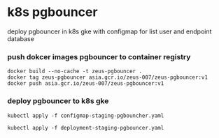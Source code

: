 # k8s pgbouncer
deploy pgbouncer in k8s gke with configmap for list user and endpoint database

### push dokcer images pgbouncer to container registry
```
docker build --no-cache -t zeus-pgbouncer .
docker tag zeus-pgbouncer asia.gcr.io/zeus-007/zeus-pgbouncer:v1
docker push asia.gcr.io/zeus-007/zeus-pgbouncer:v1
```

### deploy pgbouncer to k8s gke
```
kubectl apply -f configmap-staging-pgbouncher.yaml
```
```
kubectl apply -f deployment-staging-pgbouncer.yaml
```
